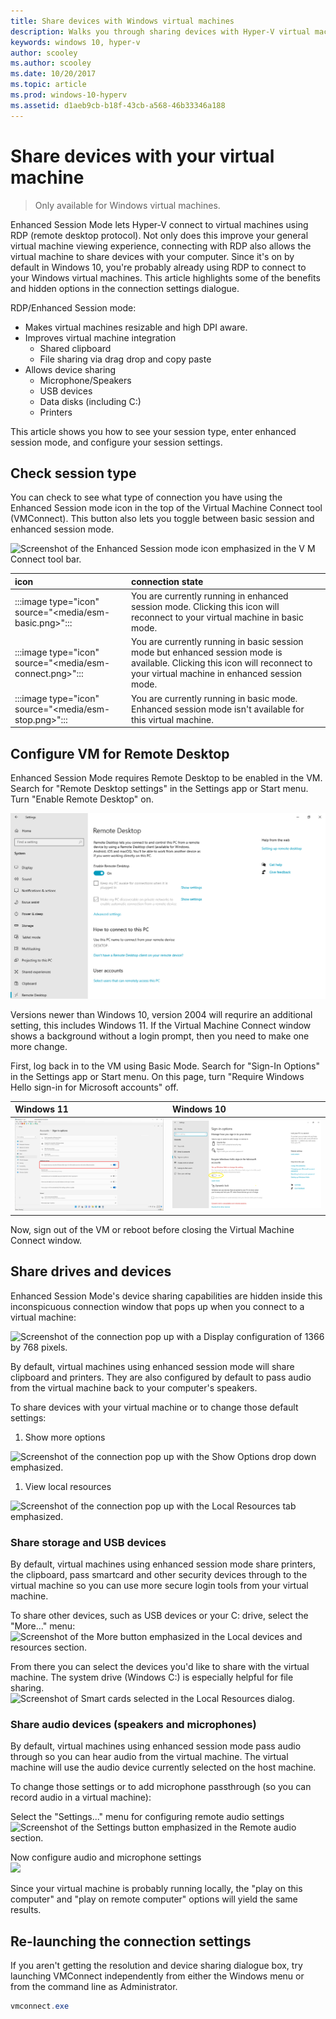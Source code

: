 ```yaml
---
title: Share devices with Windows virtual machines
description: Walks you through sharing devices with Hyper-V virtual machines (USB, audio, microphone, and mounted drives)
keywords: windows 10, hyper-v
author: scooley
ms.author: scooley
ms.date: 10/20/2017
ms.topic: article
ms.prod: windows-10-hyperv
ms.assetid: d1aeb9cb-b18f-43cb-a568-46b33346a188
---
```


# Share devices with your virtual machine

> Only available for Windows virtual machines.

Enhanced Session Mode lets Hyper-V connect to virtual machines using RDP (remote desktop protocol).  Not only does this improve your general virtual machine viewing experience, connecting with RDP also allows the virtual machine to share devices with your computer.  Since it's on by default in Windows 10, you're probably already using RDP to connect to your Windows virtual machines.  This article highlights some of the benefits and hidden options in the connection settings dialogue.

RDP/Enhanced Session mode:

* Makes virtual machines resizable and high DPI aware.
* Improves virtual machine integration
  * Shared clipboard
  * File sharing via drag drop and copy paste
* Allows device sharing
  * Microphone/Speakers
  * USB devices
  * Data disks (including C:)
  * Printers

This article shows you how to see your session type, enter enhanced session mode, and configure your session settings.

## Check session type

You can check to see what type of connection you have using the Enhanced Session mode icon in the top of the Virtual Machine Connect tool (VMConnect).  This button also lets you toggle between basic session and enhanced session mode.

![Screenshot of the Enhanced Session mode icon emphasized in the V M Connect tool bar.](media/esm-button-location.png)

| icon | connection state |
|:-----|:---------|
|:::image type="icon" source="\<media/esm-basic.png\>":::| You are currently running in enhanced session mode.  Clicking this icon will reconnect to your virtual machine in basic mode. |
|:::image type="icon" source="\<media/esm-connect.png\>":::| You are currently running in basic session mode but enhanced session mode is available.  Clicking this icon will reconnect to your virtual machine in enhanced session mode.  |
|:::image type="icon" source="\<media/esm-stop.png\>":::| You are currently running in basic mode.  Enhanced session mode isn't available for this virtual machine. |

## Configure VM for Remote Desktop

Enhanced Session Mode requires Remote Desktop to be enabled in the VM. Search for "Remote Desktop settings" in the Settings app or Start menu. Turn "Enable Remote Desktop" on.

![Enable Remote Desktop](media/remote-desktop-settings.png)

Versions newer than Windows 10, version 2004 will requrire an additional setting, this includes Windows 11. If the Virtual Machine Connect window shows a background without a login prompt, then you need to make one more change.

First, log back in to the VM using Basic Mode. Search for "Sign-In Options" in the Settings app or Start menu. 
On this page, turn "Require Windows Hello sign-in for Microsoft accounts" off. 

| Windows 11 | Windows 10 |
|:----|:----|
| ![Disable Require Windows Hello sign-in Win 11](media/sign-in-options-win11.png) | ![Disable Require Windows Hello sign-in](media/sign-in-options.png) |

Now, sign out of the VM or reboot before closing the Virtual Machine Connect window.

## Share drives and devices

Enhanced Session Mode's device sharing capabilities are hidden inside this inconspicuous connection window that pops up when you connect to a virtual machine:

![Screenshot of the connection pop up with a Display configuration of 1366 by 768 pixels.](media/esm-default-view.png)

By default, virtual machines using enhanced session mode will share clipboard and printers.  They are also configured by default to pass audio from the virtual machine back to your computer's speakers.

To share devices with your virtual machine or to change those default settings:

1. Show more options

  ![Screenshot of the connection pop up with the Show Options drop down emphasized.](media/esm-show-options.png)

1. View local resources

  ![Screenshot of the connection pop up with the Local Resources tab emphasized.](media/esm-local-resources.png)

### Share storage and USB devices

By default, virtual machines using enhanced session mode share printers, the clipboard, pass smartcard and other security devices through to the virtual machine so you can use more secure login tools from your virtual machine.

To share other devices, such as USB devices or your C: drive, select the "More..." menu:  
![Screenshot of the More button emphasized in the Local devices and resources section.](media/esm-more-devices.png)

From there you can select the devices you'd like to share with the virtual machine.  The system drive (Windows C:) is especially helpful for file sharing.  
![Screenshot of Smart cards selected in the Local Resources dialog.](media/esm-drives-usb.png)

### Share audio devices (speakers and microphones)

By default, virtual machines using enhanced session mode pass audio through so you can hear audio from the virtual machine.  The virtual machine will use the audio device currently selected on the host machine.

To change those settings or to add microphone passthrough (so you can record audio in a virtual machine):

Select the "Settings..." menu for configuring remote audio settings  
![Screenshot of the Settings button emphasized in the Remote audio section.](media/esm-audio.png)

Now configure audio and microphone settings  
![](media/esm-audio-settings.png)

Since your virtual machine is probably running locally, the "play on this computer" and "play on remote computer" options will yield the same results.

## Re-launching the connection settings

If you aren't getting the resolution and device sharing dialogue box, try launching VMConnect independently from either the Windows menu or from the command line as Administrator.  

``` Powershell
vmconnect.exe
```
